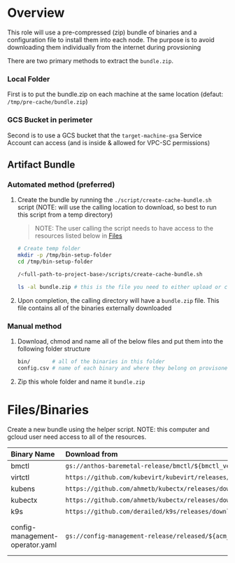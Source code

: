 # Overview

This role will use a pre-compressed (zip) bundle of binaries and a configuration file to install them into each node. The purpose is to avoid downloading them individually from the internet during provsioning

There are two primary methods to extract the `bundle.zip`.

### Local Folder
First is to put the bundle.zip on each machine at the same location (defaut: `/tmp/pre-cache/bundle.zip`)

### GCS Bucket in perimeter
Second is to use a GCS bucket that the `target-machine-gsa` Service Account can access (and is inside & allowed for VPC-SC permissions)

## Artifact Bundle

### Automated method (preferred)

1. Create the bundle by running the `./script/create-cache-bundle.sh` script (NOTE: will use the calling location to download, so best to run this script from a temp directory)
      > NOTE: The user calling the script needs to have access to the resources listed below in [Files](#files)

      ```bash
      # Create temp folder
      mkdir -p /tmp/bin-setup-folder
      cd /tmp/bin-setup-folder

      /<full-path-to-project-base>/scripts/create-cache-bundle.sh

      ls -al bundle.zip # this is the file you need to either upload or copy to all machines
      ```

1. Upon completion, the calling directory will have a `bundle.zip` file. This file contains all of the binaries externally downloaded

### Manual method

1. Download, chmod and name all of the below files and put them into the following folder structure

    ```bash
    bin/       # all of the binaries in this folder
    config.csv # name of each binary and where they belong on provisoned machine
    ```
1. Zip this whole folder and name it `bundle.zip`

# Files/Binaries

Create a new bundle using the helper script. NOTE: this computer and gcloud user need access to all of the resources.


| Binary Name                       | Download from                                                 | On-System At                                   |
|:----------------------------------|:--------------------------------------------------------------|:-----------------------------------------------|
| bmctl                             | `gs://anthos-baremetal-release/bmctl/${bmctl_version}/linux-amd64/bmctl` | /usr/local/bin |
| virtctl                           | `https://github.com/kubevirt/kubevirt/releases/download/${VERSION}/virtctl-${VERSION}-linux-amd64` | /usr/bin/kubectl-virt |
| kubens                            | `https://github.com/ahmetb/kubectx/releases/download/v${kubectx_version}/kubens_v${kubectx_version}_linux_x86_64.tar.gz` | /usr/local/bin/kubens |
| kubectx                           | `https://github.com/ahmetb/kubectx/releases/download/v${kubectx_version}/kubectx_v${kubectx_version}_linux_x86_64.tar.gz` | /usr/local/bin/kubectx |
| k9s                               | `https://github.com/derailed/k9s/releases/download/${k9s_version}/k9s_Linux_x86_64.tar.gz` | /usr/local/bin/k9s |
| config-management-operator.yaml   | `gs://config-management-release/released/${acm_version}/config-management-operator.yaml` | /var/acm-configs//config-management-operator.yaml |
